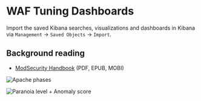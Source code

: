 # WAF Tuning Dashboards

Import the saved Kibana searches, visualizations and dashboards in Kibana via `Management` -> `Saved Objects` -> `Import`.

## Background reading

* [ModSecurity Handbook](https://git.vshn.net/peter.bittner/modsecurity-masterclass/tree/master/book) (PDF, EPUB, MOBI)

![Apache phases](https://git.vshn.net/peter.bittner/modsecurity-masterclass/raw/master/apache-flow.png)

![Paranoia level + Anomaly score](https://git.vshn.net/peter.bittner/modsecurity-masterclass/raw/master/modsec-paranoia-level.png)
